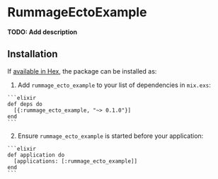 # RummageEctoExample

**TODO: Add description**

## Installation

If [available in Hex](https://hex.pm/docs/publish), the package can be installed as:

  1. Add `rummage_ecto_example` to your list of dependencies in `mix.exs`:

    ```elixir
    def deps do
      [{:rummage_ecto_example, "~> 0.1.0"}]
    end
    ```

  2. Ensure `rummage_ecto_example` is started before your application:

    ```elixir
    def application do
      [applications: [:rummage_ecto_example]]
    end
    ```

